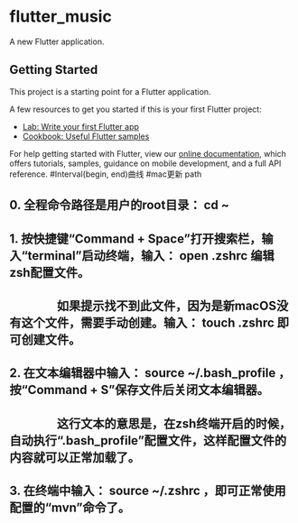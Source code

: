 # flutter_music

A new Flutter application.

## Getting Started

This project is a starting point for a Flutter application.

A few resources to get you started if this is your first Flutter project:

- [Lab: Write your first Flutter app](https://flutter.dev/docs/get-started/codelab)
- [Cookbook: Useful Flutter samples](https://flutter.dev/docs/cookbook)

For help getting started with Flutter, view our
[online documentation](https://flutter.dev/docs), which offers tutorials,
samples, guidance on mobile development, and a full API reference.
#Interval(begin, end)曲线
#mac更新 path 
   ##   0. 全程命令路径是用户的root目录： cd ~ 
   ## 
   ##   1. 按快捷键“Command + Space”打开搜索栏，输入“terminal”启动终端，输入： open .zshrc 编辑zsh配置文件。
   ## 
   ## 　　　　如果提示找不到此文件，因为是新macOS没有这个文件，需要手动创建。输入： touch .zshrc 即可创建文件。
   ## 
   ##   2. 在文本编辑器中输入： source ~/.bash_profile ，按“Command + S”保存文件后关闭文本编辑器。
   ## 
   ## 　　　　这行文本的意思是，在zsh终端开启的时候，自动执行“.bash_profile”配置文件，这样配置文件的内容就可以正常加载了。
   ## 
   ##   3. 在终端中输入： source ~/.zshrc ，即可正常使用配置的“mvn”命令了。
